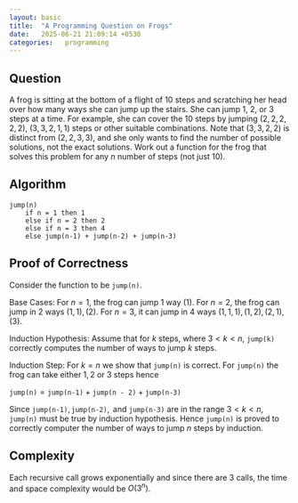 ```yaml
---
layout: basic
title:  "A Programming Question on Frogs"
date:   2025-06-21 21:09:14 +0530
categories:   programming
---
```

## Question

A frog is sitting at the bottom of a flight of 10 steps and scratching her head over how many ways she can jump up the stairs. She can jump 1, 2, or 3 steps at a time. For example, she can cover the 10 steps by jumping $(2,2,2,2,2),$ $(3,3,2,1,1)$ steps or other suitable combinations. Note that $(3,3,2,2)$ is distinct from $(2,2,3,3)$, and she only wants to find the number of possible solutions, not the exact solutions. Work out a function for the frog that solves this problem for any $n$ number of steps (not just 10).

## Algorithm

```
jump(n)
	if n = 1 then 1
	else if n = 2 then 2
	else if n = 3 then 4
	else jump(n-1) + jump(n-2) + jump(n-3)
```

## Proof of Correctness

Consider the function to be $\texttt{jump(n)}$.

Base Cases: For $n=1$, the frog can jump $1$ way $(1)$. For $n=2$, the frog can jump in $2$ ways $(1,1), (2)$. For $n=3$, it can jump in $4$ ways $(1,1,1), (1,2), (2,1), (3)$.

Induction Hypothesis: Assume that for $k$ steps, where $3 < k < n$, $\texttt{jump(k)}$ correctly computes the number of ways to jump $k$ steps.

Induction Step: For $k=n$ we show that $\texttt{jump(n)}$ is correct. For $\texttt{jump(n)}$ the frog can take either $1,2$ or $3$ steps hence 

$\texttt{jump(n)} = \texttt{jump(n-1)} + \texttt{jump(n - 2)} + \texttt{jump(n-3)}$ 

Since $\texttt{jump(n-1)}, \texttt{jump(n-2)}, \text{ and } \texttt{jump(n-3)}$ are in the range $3 < k < n$, $\texttt{jump(n)}$ must be true by induction hypothesis. Hence $\texttt{jump(n)}$ is proved to correctly computer the number of ways to jump $n$ steps by induction.


## Complexity

Each recursive call grows exponentially and since there are $3$ calls, the time and space complexity would be $O(3^n)$.
